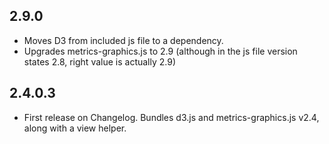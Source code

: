 ## 2.9.0

* Moves D3 from included js file to a dependency.
* Upgrades metrics-graphics.js to 2.9 (although in the js file version states 2.8, right value is actually 2.9)

## 2.4.0.3

* First release on Changelog. Bundles d3.js and metrics-graphics.js v2.4, along with a view helper.
